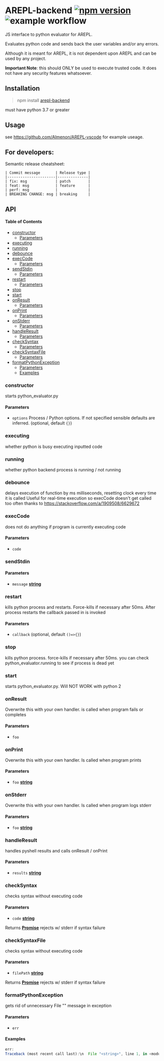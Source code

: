 # AREPL-backend [![npm version](https://badge.fury.io/js/arepl-backend.svg)](https://badge.fury.io/js/arepl-backend) ![example workflow](https://github.com/almenon/AREPL-backend/actions/workflows/tests.yml/badge.svg)

JS interface to python evaluator for AREPL.

Evaluates python code and sends back the user variables and/or any errors.

Although it is meant for AREPL, it is not dependent upon AREPL and can be used by any project.

**Important Note**: this should ONLY be used to execute trusted code.  It does not have any security features whatsoever.

## Installation

> npm install [arepl-backend](https://www.npmjs.com/package/arepl-backend)

must have python 3.7 or greater

## Usage

see <https://github.com/Almenon/AREPL-vscode> for example useage.

## For developers:

Semantic release cheatsheet:

    | Commit message       | Release type |
    |----------------------|--------------|
    | fix: msg             | patch        |
    | feat: msg            | feature      |
    | perf: msg            |              |
    | BREAKING CHANGE: msg | breaking     |

## API

<!-- Generated by documentation.js. Update this documentation by updating the source code. -->

#### Table of Contents

*   [constructor](#constructor)
    *   [Parameters](#parameters)
*   [executing](#executing)
*   [running](#running)
*   [debounce](#debounce)
*   [execCode](#execcode)
    *   [Parameters](#parameters-1)
*   [sendStdin](#sendstdin)
    *   [Parameters](#parameters-2)
*   [restart](#restart)
    *   [Parameters](#parameters-3)
*   [stop](#stop)
*   [start](#start)
*   [onResult](#onresult)
    *   [Parameters](#parameters-4)
*   [onPrint](#onprint)
    *   [Parameters](#parameters-5)
*   [onStderr](#onstderr)
    *   [Parameters](#parameters-6)
*   [handleResult](#handleresult)
    *   [Parameters](#parameters-7)
*   [checkSyntax](#checksyntax)
    *   [Parameters](#parameters-8)
*   [checkSyntaxFile](#checksyntaxfile)
    *   [Parameters](#parameters-9)
*   [formatPythonException](#formatpythonexception)
    *   [Parameters](#parameters-10)
    *   [Examples](#examples)

### constructor

starts python_evaluator.py

#### Parameters

*   `options`  Process / Python options. If not specified sensible defaults are inferred. (optional, default `{}`)

### executing

whether python is busy executing inputted code

### running

whether python backend process is running / not running

### debounce

delays execution of function by ms milliseconds, resetting clock every time it is called
Useful for real-time execution so execCode doesn't get called too often
thanks to <https://stackoverflow.com/a/1909508/6629672>

### execCode

does not do anything if program is currently executing code

#### Parameters

*   `code`  

### sendStdin

#### Parameters

*   `message` **[string](https://developer.mozilla.org/docs/Web/JavaScript/Reference/Global_Objects/String)** 

### restart

kills python process and restarts.  Force-kills if necessary after 50ms.
After process restarts the callback passed in is invoked

#### Parameters

*   `callback`   (optional, default `()=>{}`)

### stop

kills python process.  force-kills if necessary after 50ms.
you can check python_evaluator.running to see if process is dead yet

### start

starts python_evaluator.py. Will NOT WORK with python 2

### onResult

Overwrite this with your own handler.
is called when program fails or completes

#### Parameters

*   `foo`  

### onPrint

Overwrite this with your own handler.
Is called when program prints

#### Parameters

*   `foo` **[string](https://developer.mozilla.org/docs/Web/JavaScript/Reference/Global_Objects/String)** 

### onStderr

Overwrite this with your own handler.
Is called when program logs stderr

#### Parameters

*   `foo` **[string](https://developer.mozilla.org/docs/Web/JavaScript/Reference/Global_Objects/String)** 

### handleResult

handles pyshell results and calls onResult / onPrint

#### Parameters

*   `results` **[string](https://developer.mozilla.org/docs/Web/JavaScript/Reference/Global_Objects/String)** 

### checkSyntax

checks syntax without executing code

#### Parameters

*   `code` **[string](https://developer.mozilla.org/docs/Web/JavaScript/Reference/Global_Objects/String)** 

Returns **[Promise](https://developer.mozilla.org/docs/Web/JavaScript/Reference/Global_Objects/Promise)** rejects w/ stderr if syntax failure

### checkSyntaxFile

checks syntax without executing code

#### Parameters

*   `filePath` **[string](https://developer.mozilla.org/docs/Web/JavaScript/Reference/Global_Objects/String)** 

Returns **[Promise](https://developer.mozilla.org/docs/Web/JavaScript/Reference/Global_Objects/Promise)** rejects w/ stderr if syntax failure

### formatPythonException

gets rid of unnecessary File "<string>" message in exception

#### Parameters

*   `err`  

#### Examples

```javascript
err:
Traceback (most recent call last):\n  File "<string>", line 1, in <module>\nNameError: name \'x\' is not defined\n
```
